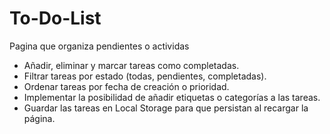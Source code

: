 # To-Do-List

Pagina que organiza pendientes o actividas

* Añadir, eliminar y marcar tareas como completadas.
* Filtrar tareas por estado (todas, pendientes, completadas).
* Ordenar tareas por fecha de creación o prioridad.
* Implementar la posibilidad de añadir etiquetas o categorías a las tareas.
* Guardar las tareas en Local Storage para que persistan al recargar la página.

